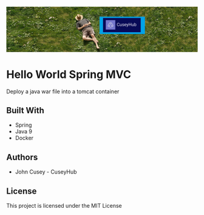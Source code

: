 ![CuseyHub](https://github.com/cusey/ImageForWiki/blob/master/Logos/CuseyHub_Banner_Small.jpg)

# Hello World Spring MVC

Deploy a java war file into a tomcat container

## Built With
* Spring
* Java 9
* Docker     

## Authors
* John Cusey - CuseyHub  

## License   
This project is licensed under the MIT License
